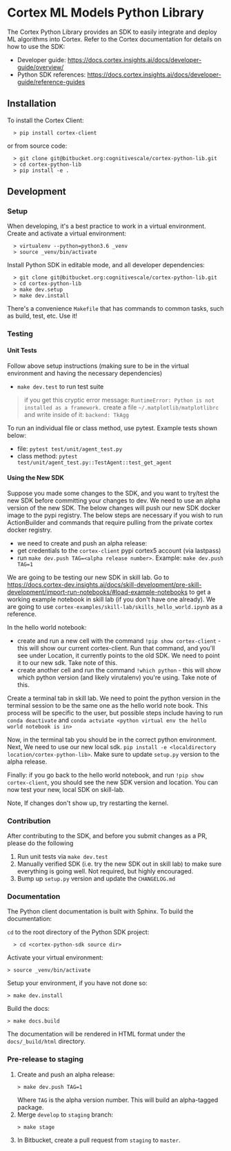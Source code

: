 # Cortex ML Models Python Library

The Cortex Python Library provides an SDK to easily integrate and deploy ML algorithms into Cortex. 
Refer to the Cortex documentation for details on how to use the SDK: 

- Developer guide: https://docs.cortex.insights.ai/docs/developer-guide/overview/
- Python SDK references: https://docs.cortex.insights.ai/docs/developer-guide/reference-guides


## Installation

To install the Cortex Client: 
```
  > pip install cortex-client
```

or from source code:
```
  > git clone git@bitbucket.org:cognitivescale/cortex-python-lib.git
  > cd cortex-python-lib
  > pip install -e .
```

## Development 

### Setup

When developing, it's a best practice to work in a virtual environment. Create and activate a virtual environment:
```
  > virtualenv --python=python3.6 _venv
  > source _venv/bin/activate
```

Install Python SDK in editable mode, and all developer dependencies:

```
  > git clone git@bitbucket.org:cognitivescale/cortex-python-lib.git
  > cd cortex-python-lib
  > make dev.setup
  > make dev.install
```

There's a convenience `Makefile` that has commands to common tasks, such as build, test, etc. Use it!

### Testing

#### Unit Tests

Follow above setup instructions (making sure to be in the virtual environment and having the necessary dependencies)

- `make dev.test` to run test suite

> if you get this cryptic error message: `RuntimeError: Python is not installed as a framework.`
create a file `~/.matplotlib/matplotlibrc` and write inside of it: `backend: TkAgg`

To run an individual file or class method, use pytest. Example tests shown below:

- file: `pytest test/unit/agent_test.py` 
- class method: `pytest test/unit/agent_test.py::TestAgent::test_get_agent`

#### Using the New SDK

Suppose you made some changes to the SDK, and you want to try/test the new SDK before committing your changes to dev. We need to use an alpha version of the new SDK. The below changes will push our new SDK docker image to the pypi registry. The below steps are necessary if you wish to run ActionBuilder and commands that require pulling from the private cortex docker registry.

- we need to create and push an alpha release:
- get credentials to the `cortex-client` pypi cortex5 account (via lastpass)
- run `make dev.push TAG=<alpha release number>`. Example: `make dev.push TAG=1`

We are going to be testing our new SDK in skill lab. Go to https://docs.cortex-dev.insights.ai/docs/skill-development/pre-skill-development/import-run-notebooks/#load-example-notebooks to get
a working example notebook in skill lab (if you don't have one already). We are going to use `cortex-examples/skill-lab/skills_hello_world.ipynb` as a reference.

In the hello world notebook:
- create and run a new cell with the command `!pip show cortex-client` - this will show our current cortex-client.
Run that command, and you'll see under Location, it currently points to the old SDK. We need to point it to our new sdk. Take note of this.
- create another cell and run the command `!which python` - this will show which python version (and likely virutalenv) you're using.
Take note of this.

Create a terminal tab in skill lab. We need to point the python version in the terminal session to be the same one as the hello world note book. This process will be specific to the user, but possible steps include having to run `conda deactivate` and `conda actviate <python virtual env the hello world notebook is in>`

Now, in the terminal tab you should be in the correct python environment. Next, We need to use our new local sdk. `pip install -e <localdirectory location/cortex-python-lib>`. Make sure to update `setup.py` version to the alpha release.

Finally: if you go back to the hello world notebook, and run `!pip show cortex-client`, you should see the new SDK version and location. You can now test your new, local SDK on skill-lab.

Note, If changes don't show up, try restarting the kernel.

### Contribution 

After contributing to the SDK, and before you submit changes as a PR, please do the following

1. Run unit tests via `make dev.test`
2. Manually verified SDK (i.e. try the new SDK out in skill lab) to make sure everything is going well. Not required, but highly encouraged.
3. Bump up `setup.py` version and update the `CHANGELOG.md` 

### Documentation

The Python client documentation is built with Sphinx. To build the documentation:

`cd` to the root directory of the Python SDK project:
```
  > cd <cortex-python-sdk source dir>
```

Activate your virtual environment:
```
> source _venv/bin/activate
```

Setup your environment, if you have not done so:
```
> make dev.install 
```

Build the docs:
```
> make docs.build
```

The documentation will be rendered in HTML format under the `docs/_build/html` directory.

### Pre-release to staging

1. Create and push an alpha release:
    ```
    > make dev.push TAG=1
    ```
    Where `TAG` is the alpha version number. This will build an alpha-tagged package.
2. Merge `develop` to `staging` branch:
    ```
    > make stage
    ```
3. In Bitbucket, create a pull request from `staging` to `master`.

